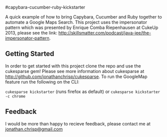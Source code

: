 #capybara-cucumber-ruby-kickstarter

A quick example of how to bring Capybara, Cucumber and Ruby together to automate a Google Maps Search. This project uses the impersonator pattern which
was presented by Enrique Comba Riepenhausen at CukeUp 2013, please see the link: http://skillsmatter.com/podcast/java-jee/the-impersonator-pattern.

## Getting Started
In order to get started with this project clone the repo and use the cukesparse gem! Please see more information about cukesparse at http://github.com/jonathanchrisp/cukesparse.
To run the GoogleMap feature run the following on the CLI:

`cukesparse kickstarter` (runs firefox as default) or `cukesparse kickstarter -c chrome`
 
## Feedback
I would be more than happy to recieve feedback, please contact me at jonathan.chrisp@gmail.com
